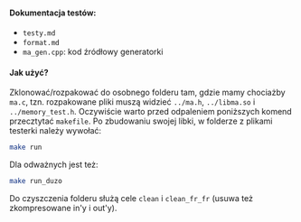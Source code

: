 #### Dokumentacja testów:
- `testy.md`
- `format.md`
- `ma_gen.cpp`: kod źródłowy generatorki

#### Jak użyć?
Zklonować/rozpakować do osobnego folderu tam, gdzie mamy chociażby `ma.c`, tzn. rozpakowane pliki
muszą widzieć `../ma.h`, `../libma.so` i `../memory_test.h`.
Oczywiście warto przed odpaleniem poniższych komend przecztytać `makefile`.
Po zbudowaniu swojej libki, w folderze z plikami testerki należy wywołać:
```sh
make run
```
Dla odważnych jest też:
```sh
make run_duzo
```

Do czyszczenia folderu służą cele `clean` i `clean_fr_fr` (usuwa też zkompresowane in'y i out'y).

